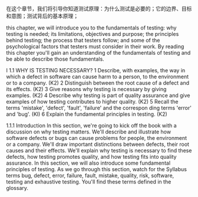   在这个章节，我们将引导你知道测试原理：为什么测试是必要的；它的边界、目标和意图；测试背后的基本原理；

this chapter, we will introduce you to the fundamentals of testing: why testing is needed; its limitations, objectives and purpose; the principles behind testing; the process that testers follow; and some of the psychological factors that testers must consider in their work. By reading this chapter you'll gain an understanding of the fundamentals of testing and be able to describe those fundamentals. 

I 1.1 WHY IS TESTING NECESSARY? 1 Describe, with examples, the way in which a defect in software can cause harm to a person, to the environment or to a company. (K2) 2 Distinguish between the root cause of a defect and its effects. (K2) 3 Give reasons why testing is necessary by giving examples. (K2) 4 Describe why testing is part of quality assurance and give examples of how testing contributes to higher quality. (K2) 5 Recall the terms 'mistake', 'defect', 'fault', 'failure' and the correspon ding terms 'error' and 'bug'. (Kl) 6 Explain the fundamental principles in testing. (K2)

1.1.1 Introduction In this section, we're going to kick off the book with a discussion on why testing matters. We'll describe and illustrate how software defects or bugs can cause problems for people, the environment or a company. We'll draw important distinctions between defects, their root causes and their effects. We'll explain why testing is necessary to find these defects, how testing promotes quality, and how testing fits into quality assurance. In this section, we will also introduce some fundamental principles of testing. As we go through this section, watch for the Syllabus terms bug, defect, error, failure, fault, mistake, quality, risk, software, testing and exhaustive testing. You'll find these terms defined in the glossary. 
